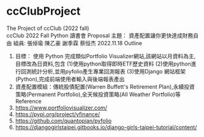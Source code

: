 # ccClubProject
The Project of ccClub (2022 fall)\
ccClub 2022 Fall Python 讀書會 Proposal 
主題： 資產配置讓你更快達成財務自由
組員: 張倬瑜 陳乙豪 謝季霖 蔡恒杰
 2022.11.18
Outline
1. 目標： 使用 Python 完成類似Portfolio Visualizer網站,該網站以月資料為主,目標改為日資料,包含
(1)使用python取得即時ETF歷史資料
(2)使用python進行回測統計分析,並用pyfolio產生專業回測報表
(3)使用Django 網站框架(Python),完成前端使用者輸入與後端報表產出
2. 資產配置模組：傳統股債配置(Warren Buffett's Retirement Plan),永續投資策略(Permanent Portfolio),全天候投資策略(All Weather Portfolio)等
Reference
1. https://www.portfoliovisualizer.com/
2. https://pypi.org/project/yfinance/
3. https://github.com/quantopian/pyfolio
4. https://djangogirlstaipei.gitbooks.io/django-girls-taipei-tutorial/content/
